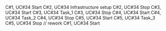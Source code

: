C#1, UC#34 Start
C#2, UC#34 Infrastructure setup
C#2, UC#34 Stop
C#3, UC#34 Start
C#3, UC#34 Task_1
C#3, UC#34 Stop
C#4, UC#34 Start
C#4, UC#34 Task_2
C#4, UC#34 Stop
C#5, UC#34 Start
C#5, UC#34 Task_3
C#5, UC#34 Stop
// rework
C#1, UC#34 Start
